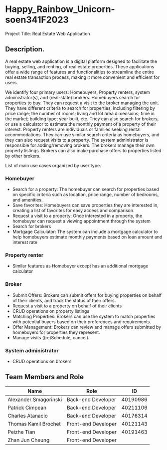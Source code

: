 # Happy_Rainbow_Unicorn-soen341F2023

Project Title: Real Estate Web Application
 
## Description.
A real estate web application is a digital platform designed to facilitate the buying, selling, and renting, of real estate properties. These applications offer a wide range of features and functionalities to streamline the entire real estate transaction process, making it more convenient and efficient for users. 

We identify four primary users: Homebuyers, Property renters,  system administrator(s), and (real-state) brokers. Homebuyers search for properties to buy.  They can request a visit to the broker managing the unit.  They have different criteria to search for properties, including filtering by price range; the number of rooms; living and lot area dimensions; time in the market; building type; year built, etc.  They can also search for brokers, or use a calculator to estimate the monthly payment of a property of their interest.  Property renters are individuals or families seeking rental accommodations.  They can use similar search criteria as homebuyers, and they can also request visits to a property.
The system administrator is responsible for adding/removing brokers.  The brokers manage their own property listings.  Brokers can also make purchase offers to properties listed by other brokers.

List of main use cases organized by user type.

### Homebuyer
- Search for a property: The homebuyer can search for properties based on specific criteria such as location, price range, number of bedrooms, and amenities.
- Save favorites: Homebuyers can save properties they are interested in, creating a list of favorites for easy access and comparison. 
- Request a visit to a property: Once interested in a property, the homebuyer can request a viewing appointment through the system
- Search for brokers
- Mortgage Calculator: The system can include a mortgage calculator to help homebuyers estimate monthly payments based on loan amount and interest rate

### Property renter
- Similar features as Homebuyer except has an additional mortgage calculator

### Broker
- Submit Offers: Brokers can submit offers for buying properties on behalf of their clients, and track the status of their offers.
- Request a visit to a property on behalf of their clients
- CRUD operations on property listings
- Matching Properties: Brokers can use the system to match properties with potential buyers based on their preferences and requirements.
- Offer Management: Brokers can review and manage offers submitted by homebuyers for properties they represent.
- Manage visits ((re)Schedule, cancel). 

### System administrator
- CRUD operations on brokers

## Team Members and Role
| Name                  | Role      | ID |
|-----------------------|-----------|----|
| Alexander Smagorinski | Back-end Developer |   40190986  |
| Patrick Cimpean       | Back-end Developer|  40211106  |
| Charles Atanacio      | Back-end Developer|  40176314  |
| Thomas Kamil Brochet  | Front-end Developer|  40121143  |
| Peizhe Tian           | Front-end Developer|  40191463  |
| Zhan Jun Cheung       | Front-end Developer|    |


